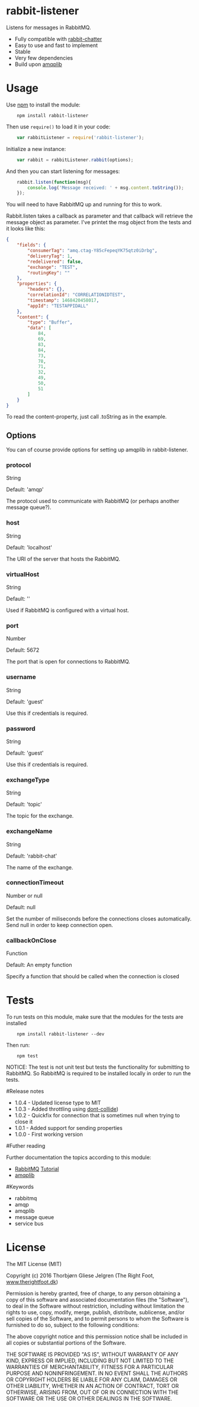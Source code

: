 # rabbit-listener

Listens for messages in RabbitMQ. 

* Fully compatible with [rabbit-chatter](https://www.npmjs.com/package/rabbit-chatter)
* Easy to use and fast to implement
* Stable
* Very few dependencies
* Build upon [amqplib](https://www.npmjs.com/package/amqplib)

# Usage

Use [npm](https://www.npmjs.com/) to install the module:

```
	npm install rabbit-listener
```

Then use `require()` to load it in your code:

```javascript
	var rabbitListener = require('rabbit-listener');
```

Initialize a new instance:

```javascript
	var rabbit = rabbitListener.rabbit(options);
```

And then you can start listening for messages:

```javascript
	rabbit.listen(function(msg){
		console.log('Message received: ' + msg.content.toString());		
	});
```

You will need to have RabbitMQ up and running for this to work.

Rabbit.listen takes a callback as parameter and that callback will retrieve the message object as parameter.
I've printet the msg object from the tests and it looks like this:

```json
{
    "fields": {
        "consumerTag": "amq.ctag-Y85cFepeqYK75qtz0iDrbg",
        "deliveryTag": 1,
        "redelivered": false,
        "exchange": "TEST",
        "routingKey": ""
    },
    "properties": {
        "headers": {},
        "correlationId": "CORRELATIONIDTEST",
        "timestamp": 1468420458017,
        "appId": "TESTAPPIDALL"
    },
    "content": {
        "type": "Buffer",
        "data": [
            84,
            69,
            83,
            84,
            73,
            78,
            71,
            32,
            49,
            50,
            51
        ]
    }
}
```

To read the content-property, just call .toString as in the example.

## Options

You can of course provide options for setting up amqplib in rabbit-listener.

### protocol

String

Default: 'amqp'

The protocol used to communicate with RabbitMQ (or perhaps another message queue?).


### host

String

Default: 'localhost'

The URI of the server that hosts the RabbitMQ.


### virtualHost

String

Default: ''

Used if RabbitMQ is configured with a virtual host.


### port

Number

Default: 5672

The port that is open for connections to RabbitMQ.

### username

String

Default: 'guest'

Use this if credentials is required.


### password

String

Default: 'guest'

Use this if credentials is required.


### exchangeType

String

Default: 'topic'

The topic for the exchange.


### exchangeName

String

Default: 'rabbit-chat'

The name of the exchange.

### connectionTimeout

Number or null

Default: null

Set the number of miliseconds before the connections closes automatically. Send null in order to keep connection open.

### callbackOnClose

Function

Default: An empty function

Specify a function that should be called when the connection is closed

# Tests

To run tests on this module, make sure that the modules for the tests are installed

```
	npm install rabbit-listener --dev
```

Then run:

```
	npm test
```

NOTICE: The test is not unit test but tests the functionality for submitting to RabbitMQ. So RabbitMQ is required to be installed locally in order to run the tests.

#Release notes

* 1.0.4 - Updated license type to MIT
* 1.0.3 - Added throttling using [dont-collide](https://www.npmjs.com/package/dont-collide))
* 1.0.2 - Quickfix for connection that is sometimes null when trying to close it
* 1.0.1 - Added support for sending properties
* 1.0.0 - First working version


#Futher reading

Further documentation the topics according to this module:

* [RabbitMQ](https://www.rabbitmq.com/documentation.html) [Tutorial](https://www.rabbitmq.com/getstarted.html)
* [amqplib](https://www.npmjs.com/package/amqplib)

#Keywords

* rabbitmq
* amqp
* amqplib
* message queue
* service bus

# License

The MIT License (MIT)

Copyright (c) 2016 Thorbjørn Gliese Jelgren (The Right Foot, www.therightfoot.dk)

Permission is hereby granted, free of charge, to any person obtaining a copy
of this software and associated documentation files (the "Software"), to deal
in the Software without restriction, including without limitation the rights
to use, copy, modify, merge, publish, distribute, sublicense, and/or sell
copies of the Software, and to permit persons to whom the Software is
furnished to do so, subject to the following conditions:

The above copyright notice and this permission notice shall be included in all
copies or substantial portions of the Software.

THE SOFTWARE IS PROVIDED "AS IS", WITHOUT WARRANTY OF ANY KIND, EXPRESS OR
IMPLIED, INCLUDING BUT NOT LIMITED TO THE WARRANTIES OF MERCHANTABILITY,
FITNESS FOR A PARTICULAR PURPOSE AND NONINFRINGEMENT. IN NO EVENT SHALL THE
AUTHORS OR COPYRIGHT HOLDERS BE LIABLE FOR ANY CLAIM, DAMAGES OR OTHER
LIABILITY, WHETHER IN AN ACTION OF CONTRACT, TORT OR OTHERWISE, ARISING FROM,
OUT OF OR IN CONNECTION WITH THE SOFTWARE OR THE USE OR OTHER DEALINGS IN THE
SOFTWARE.

